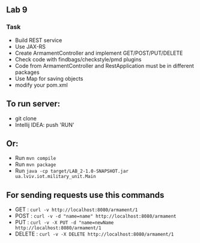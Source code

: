 ## Lab 9
### Task
 - Build REST service
 - Use JAX-RS
 - Create ArmamentController and implement GET/POST/PUT/DELETE
 - Check code with findbags/checkstyle/pmd plugins
 - Code from ArmamentController and RestApplication must be in different packages
 - Use Map for saving objects
 - modify your pom.xml

## To run server:
 - git clone 
 - Intellij IDEA: push 'RUN'
## Or:
 - Run `mvn compile`
 - Run `mvn package`
 - Run `java -cp target/LAB_2-1.0-SNAPSHOT.jar ua.lviv.iot.military_unit.Main` 

## For sending requests use this commands
 - GET : `curl -v http://localhost:8080/armament/1`
 - POST : `curl -v -d "name=name" http://localhost:8080/armament`
 - PUT : `curl -v -X PUT -d "name=newName http://localhost:8080/armament/1`
 - DELETE : `curl -v -X DELETE http://localhost:8080/armament/1`